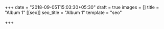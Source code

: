 +++
date = "2018-09-05T15:03:30+05:30"
draft = true
images = []
title = "Album 1"
[[seo]]
seo_title = "Album 1"
template = "seo"

+++
